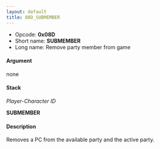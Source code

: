 ```yaml
---
layout: default
title: 08D_SUBMEMBER
---
```


-   Opcode: **0x08D**
-   Short name: **SUBMEMBER**
-   Long name: Remove party member from game

#### Argument

none

#### Stack

  
*Player-Character ID*

**SUBMEMBER**

#### Description

Removes a PC from the available party and the active party.

